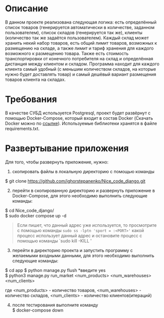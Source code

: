 # Описание

В данном проекте реализована следующая логика: есть определённый список товаров (генерируется автоматически в количестве, заданном пользователем), список складов (генерируется так же), клиенты (количество так же задаётся пользователем). Каждый склад может хранить некий набор товаров, есть общий лимит товаров, возможных к размещению на складе, а также лимит и тариф хранения для каждого возможного к размещению товара. Также есть стоимость транспортировки от конечного потребителя на склад и определённая дистанция между клиентом и складом.
Программа находит для каждого клиента самый удобный (с меньшим количеством складов, на которые нужно будет доставлять товар) и самый дешёвый вариант размещения товаров клиента на складах.

# Требования

В качестве СУБД используется Postgresql, проект будет развёрнут с помощью Docker-Compose, который входит в состав Docker (Скачать Docker можно по [ссылке](https://docs.docker.com/get-docker/)). Используемые библиотеки хранятся в файле requirements.txt.

# Развертывание приложения

Для того, чтобы развернуть приложение, нужно:

1) скопировать файлы в локальную директорию с помощью команды

  $ git clone https://github.com/ighorstepanenko/Nice_code_django.git

2) перейти в скопированную директорию и развернуть приложение в Docker-Compose, для этого необходимо выполнить следующие команды:

  $ cd Nice_code_django/  
  $ sudo docker compose up -d

> Если пишет, что данный адрес уже используется, то просмотрите с помощью команды `sudo ss -lptn 'sport = :<PORT>'` какой процесс использует данный адрес и остановите процесс с помощью команды `sudo kill -KILL <PID>'

3) перейти в директорию проекта и запустить программу с желаемыми входными данными, для этого необходимо выполнить следующие команды:

  $ cd app
  $ python manage.py flush
 *введите yes  
  $ python3 manage.py run_market <num_products> <num_warehouses> <num_clients>

где <num_products> - количество товаров, <num_warehouses> - количество складов, <num_clients> - количество клиентов(итераций)

4) после тестирования выполните команду  
  $ docker-compose down  


